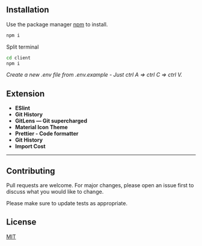 ## Installation

Use the package manager [npm](https://nodejs.org/en/download/) to install.

```bash
npm i
```

Split terminal

```bash
cd client
npm i
```

_Create a new .env file from .env.example - Just ctrl A => ctrl C => ctrl V._

## Extension

-   **ESlint**
-   **Git History**
-   **GitLens — Git supercharged**
-   **Material Icon Theme**
-   **Prettier - Code formatter**
-   **Git History**
-   **Import Cost**

---

## Contributing

Pull requests are welcome. For major changes, please open an issue first to discuss what you would like to change.

Please make sure to update tests as appropriate.

## License

[MIT](https://choosealicense.com/licenses/mit/)
